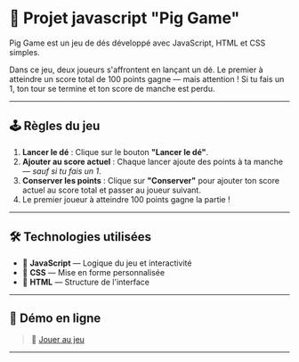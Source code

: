 # 🎲 Projet javascript "Pig Game"

Pig Game est un jeu de dés développé avec JavaScript, HTML et CSS simples.

Dans ce jeu, deux joueurs s'affrontent en lançant un dé. Le premier à atteindre un score total de 100 points gagne — mais attention ! Si tu fais un 1, ton tour se termine et ton score de manche est perdu.

---

## 🕹️ Règles du jeu

1. **Lancer le dé** : Clique sur le bouton **"Lancer le dé"**.
2. **Ajouter au score actuel** : Chaque lancer ajoute des points à ta manche — *sauf si tu fais un 1*.
3. **Conserver les points** : Clique sur **"Conserver"** pour ajouter ton score actuel au score total et passer au joueur suivant.
4. Le premier joueur à atteindre 100 points gagne la partie !

---

## 🛠️ Technologies utilisées

- 🧠 **JavaScript** — Logique du jeu et interactivité
- 🎨 **CSS** — Mise en forme personnalisée
- 🧱 **HTML** — Structure de l'interface

---

## 🚀 Démo en ligne

> 🔗 [Jouer au jeu](https://your-username.github.io/javascript_pig_game/)  


---


